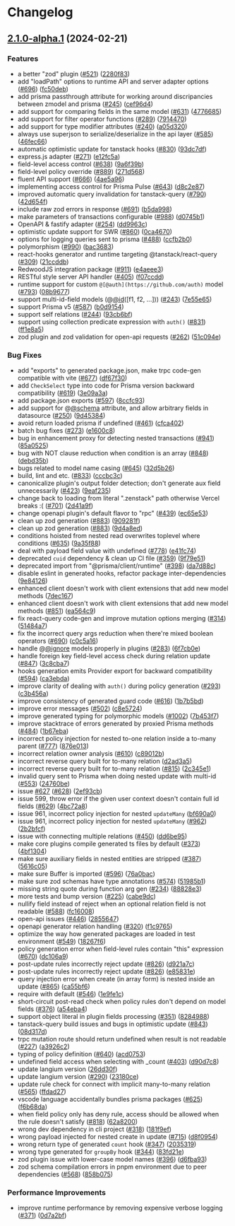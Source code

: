 # Changelog

## [2.1.0-alpha.1](https://github.com/zenstackhq/zenstack/compare/Runtime-v2.0.0-alpha.1...Runtime-v2.1.0-alpha.1) (2024-02-21)


### Features

* a better "zod" plugin ([#521](https://github.com/zenstackhq/zenstack/issues/521)) ([2280f83](https://github.com/zenstackhq/zenstack/commit/2280f83cd7f1f597fddfd6ab0c99417200124452))
* add "loadPath" options to runtime API and server adapter options ([#696](https://github.com/zenstackhq/zenstack/issues/696)) ([fc50deb](https://github.com/zenstackhq/zenstack/commit/fc50deb6e70acc78dcb66b17e564a6fc84475970))
* add prisma passthrough attribute for working around discripancies between zmodel and prisma ([#245](https://github.com/zenstackhq/zenstack/issues/245)) ([cef96d4](https://github.com/zenstackhq/zenstack/commit/cef96d4b6fe0a4d7d38742565817aca8e6533933))
* add support for comparing fields in the same model ([#631](https://github.com/zenstackhq/zenstack/issues/631)) ([4776685](https://github.com/zenstackhq/zenstack/commit/477668579e3d95e7371ca752244ad2e319a96477))
* add support for filter operator functions ([#289](https://github.com/zenstackhq/zenstack/issues/289)) ([7914470](https://github.com/zenstackhq/zenstack/commit/79144709b3bd56adf0a30f27b69426702980b95f))
* add support for type modifier attributes ([#240](https://github.com/zenstackhq/zenstack/issues/240)) ([a05d320](https://github.com/zenstackhq/zenstack/commit/a05d320e7135440c20f3d75746c62ae67bfabd58))
* always use superjson to serialize/deserialize in the api layer ([#585](https://github.com/zenstackhq/zenstack/issues/585)) ([46fec66](https://github.com/zenstackhq/zenstack/commit/46fec666c3af971010c69e467f08f55830655441))
* automatic optimistic update for tanstack hooks ([#830](https://github.com/zenstackhq/zenstack/issues/830)) ([93dc7df](https://github.com/zenstackhq/zenstack/commit/93dc7df472427a4546ba71ec3703135d2d638ded))
* express.js adapter ([#271](https://github.com/zenstackhq/zenstack/issues/271)) ([e12fc5a](https://github.com/zenstackhq/zenstack/commit/e12fc5a4ca4c71c10c1d34fc4a1d19f9fb9f75bb))
* field-level access control ([#638](https://github.com/zenstackhq/zenstack/issues/638)) ([9a6f39b](https://github.com/zenstackhq/zenstack/commit/9a6f39bdb8940f7cef89fd7ee423658b8ed4c49f))
* field-level policy override ([#889](https://github.com/zenstackhq/zenstack/issues/889)) ([271d568](https://github.com/zenstackhq/zenstack/commit/271d568ad3695e85f216ad7a293d9b9e802e7aaa))
* fluent API support ([#666](https://github.com/zenstackhq/zenstack/issues/666)) ([4ae5a96](https://github.com/zenstackhq/zenstack/commit/4ae5a96ee2976dedbdb0b207f48c082c48b3f9ce))
* implementing access control for Prisma Pulse ([#643](https://github.com/zenstackhq/zenstack/issues/643)) ([d8c2e87](https://github.com/zenstackhq/zenstack/commit/d8c2e8717e5fd3facb177443c8ef1baec89a81d5))
* improved automatic query invalidation for tanstack-query ([#790](https://github.com/zenstackhq/zenstack/issues/790)) ([42d654f](https://github.com/zenstackhq/zenstack/commit/42d654fcfaa40b09fde578db79792c69e1e3b908))
* include raw zod errors in response ([#691](https://github.com/zenstackhq/zenstack/issues/691)) ([b5da998](https://github.com/zenstackhq/zenstack/commit/b5da998b7fa11c19b85cebd0956803d854332b4d))
* make parameters of transactions configurable ([#988](https://github.com/zenstackhq/zenstack/issues/988)) ([d0745b1](https://github.com/zenstackhq/zenstack/commit/d0745b149a5ce6abfef546de0b9243ddc4f6e765))
* OpenAPI & fastify adapter ([#254](https://github.com/zenstackhq/zenstack/issues/254)) ([dd9963c](https://github.com/zenstackhq/zenstack/commit/dd9963cd35d414ebf61727bb4a5d9ad0c31100e0))
* optimistic update support for SWR ([#860](https://github.com/zenstackhq/zenstack/issues/860)) ([0ca4670](https://github.com/zenstackhq/zenstack/commit/0ca46704f4c02b7d3e69470c68601835f426da59))
* options for logging queries sent to prisma ([#488](https://github.com/zenstackhq/zenstack/issues/488)) ([ccfb2b0](https://github.com/zenstackhq/zenstack/commit/ccfb2b088cf1ce14c78c1d1355db5cb4ebcdc957))
* polymorphism ([#990](https://github.com/zenstackhq/zenstack/issues/990)) ([bac3683](https://github.com/zenstackhq/zenstack/commit/bac368382b6c92585bc983861a56d141093b7896))
* react-hooks generator and runtime targeting @tanstack/react-query ([#309](https://github.com/zenstackhq/zenstack/issues/309)) ([21ccddb](https://github.com/zenstackhq/zenstack/commit/21ccddb9be437eabed35fbc62ae43c1e192d289e))
* RedwoodJS integration package ([#911](https://github.com/zenstackhq/zenstack/issues/911)) ([e4aeee3](https://github.com/zenstackhq/zenstack/commit/e4aeee32ae3a5ab1718fd1daa2f93043fb68a8d5))
* RESTful style server API handler ([#405](https://github.com/zenstackhq/zenstack/issues/405)) ([f07ccdd](https://github.com/zenstackhq/zenstack/commit/f07ccdded01e232823e3955ab1ffc19b1c8f33a1))
* runtime support for custom `@[@auth](https://github.com/auth)` model ([#793](https://github.com/zenstackhq/zenstack/issues/793)) ([08b9677](https://github.com/zenstackhq/zenstack/commit/08b967735c938de1e770a2409c36c5a50173b01d))
* support multi-id-field models (@[@id](https://github.com/id)([f1, f2, ...])) ([#243](https://github.com/zenstackhq/zenstack/issues/243)) ([7e55e65](https://github.com/zenstackhq/zenstack/commit/7e55e652eceacec108dd4966ff08cfef184cd8ab))
* support Prisma v5 ([#587](https://github.com/zenstackhq/zenstack/issues/587)) ([b0d9154](https://github.com/zenstackhq/zenstack/commit/b0d9154270a89c6c93c7a8f1aada85c413d16d6f))
* support self relations ([#244](https://github.com/zenstackhq/zenstack/issues/244)) ([93cb6bf](https://github.com/zenstackhq/zenstack/commit/93cb6bfc847d8b97612e849cffcbfe7723630ad9))
* support using collection predicate expression with `auth()` ([#831](https://github.com/zenstackhq/zenstack/issues/831)) ([ff1e8a5](https://github.com/zenstackhq/zenstack/commit/ff1e8a5e98ec94337f08576a29ffbee07ba8fd88))
* zod plugin and zod validation for open-api requests ([#262](https://github.com/zenstackhq/zenstack/issues/262)) ([51c094e](https://github.com/zenstackhq/zenstack/commit/51c094e329df0d1ebb28239d5fe5ff4608065280))


### Bug Fixes

* add "exports" to generated package.json, make trpc code-gen compatible with vite ([#677](https://github.com/zenstackhq/zenstack/issues/677)) ([df67f30](https://github.com/zenstackhq/zenstack/commit/df67f301119db23e5048464de2f73bff1a2adffc))
* add `CheckSelect` type into code for Prisma version backward compatibility ([#619](https://github.com/zenstackhq/zenstack/issues/619)) ([3e09a3a](https://github.com/zenstackhq/zenstack/commit/3e09a3a6646ae0f6e393cc0f92991c9b5d0c4d29))
* add package.json exports ([#597](https://github.com/zenstackhq/zenstack/issues/597)) ([8ccfc93](https://github.com/zenstackhq/zenstack/commit/8ccfc93ba8135ced89754fbd912a02fe11962a53))
* add support for @[@schema](https://github.com/schema) attribute, and allow arbitrary fields in datasource ([#250](https://github.com/zenstackhq/zenstack/issues/250)) ([9d45384](https://github.com/zenstackhq/zenstack/commit/9d4538445600b856962b200ca0faa0bbfff68f8a))
* avoid return loaded prisma if undefined ([#461](https://github.com/zenstackhq/zenstack/issues/461)) ([cfca402](https://github.com/zenstackhq/zenstack/commit/cfca4022dcb79ccab47d7a5fe8bb8b5c9521295e))
* batch bug fixes ([#273](https://github.com/zenstackhq/zenstack/issues/273)) ([e1600c8](https://github.com/zenstackhq/zenstack/commit/e1600c8bc69cb3cf51fb763a86b06834810236eb))
* bug in enhancement proxy for detecting nested transactions ([#941](https://github.com/zenstackhq/zenstack/issues/941)) ([85a0525](https://github.com/zenstackhq/zenstack/commit/85a052594c447120ecc8123d30c7b098afcc8841))
* bug with NOT clause reduction when condition is an array ([#848](https://github.com/zenstackhq/zenstack/issues/848)) ([debd35b](https://github.com/zenstackhq/zenstack/commit/debd35b3531262c4df453653cbee10dc85baf222))
* bugs related to model name casing ([#645](https://github.com/zenstackhq/zenstack/issues/645)) ([32d5b26](https://github.com/zenstackhq/zenstack/commit/32d5b262cacdd03209a56027e4c2cbda1bc408c0))
* build, lint and etc. ([#833](https://github.com/zenstackhq/zenstack/issues/833)) ([cccbc3c](https://github.com/zenstackhq/zenstack/commit/cccbc3c82ad522d40bc76ad7b84b1305d378b1db))
* canonicalize plugin's output folder detection; don't generate aux field unnecessarily ([#423](https://github.com/zenstackhq/zenstack/issues/423)) ([9eaf235](https://github.com/zenstackhq/zenstack/commit/9eaf2353e479a7c967af42a0cd6ed6b9afeded4a))
* change back to loading from literal ".zenstack" path otherwise Vercel breaks :( ([#701](https://github.com/zenstackhq/zenstack/issues/701)) ([2d41a9f](https://github.com/zenstackhq/zenstack/commit/2d41a9fcffab2fa228356a5cc45b4c2ecd62fd63))
* change openapi plugin's default flavor to "rpc" ([#439](https://github.com/zenstackhq/zenstack/issues/439)) ([ec65e53](https://github.com/zenstackhq/zenstack/commit/ec65e53f202e3e02ea98a9c88682c106dcbafc76))
* clean up zod generation ([#883](https://github.com/zenstackhq/zenstack/issues/883)) ([909281f](https://github.com/zenstackhq/zenstack/commit/909281f8090734322c0cab09d0187b6b5e813c9a))
* clean up zod generation ([#883](https://github.com/zenstackhq/zenstack/issues/883)) ([9d4a8ed](https://github.com/zenstackhq/zenstack/commit/9d4a8ede7d42d1966fd5a12d64a5992092f4bc7d))
* conditions hoisted from nested read overwrites toplevel where conditions ([#635](https://github.com/zenstackhq/zenstack/issues/635)) ([9a35f88](https://github.com/zenstackhq/zenstack/commit/9a35f88c059ff4e616d1f54b1e0e01c3c5ce6e19))
* deal with payload field value with undefined ([#778](https://github.com/zenstackhq/zenstack/issues/778)) ([e41fc74](https://github.com/zenstackhq/zenstack/commit/e41fc747c5a8389d820820c5f8fd95ee13717160))
* deprecated `cuid` dependency & clean up CI file ([#359](https://github.com/zenstackhq/zenstack/issues/359)) ([9f79e51](https://github.com/zenstackhq/zenstack/commit/9f79e51351b847e9da422144383613e7f0c2f063))
* deprecated import from "@prisma/client/runtime" ([#398](https://github.com/zenstackhq/zenstack/issues/398)) ([da7d88c](https://github.com/zenstackhq/zenstack/commit/da7d88c2bd60e58b32d6c6f0a613daca24f65375))
* disable eslint in generated hooks, refactor package inter-dependencies ([9e84126](https://github.com/zenstackhq/zenstack/commit/9e8412645e06f0bf63f85c8bb61ad00384fdef99))
* enhanced client doesn't work with client extensions that add new model methods ([7dec167](https://github.com/zenstackhq/zenstack/commit/7dec167b8c3bb03c3cae57e6566b223bfce57cca))
* enhanced client doesn't work with client extensions that add new model methods ([#851](https://github.com/zenstackhq/zenstack/issues/851)) ([ea564c9](https://github.com/zenstackhq/zenstack/commit/ea564c93e9ca2a888c0e53216633d66c733f6beb))
* fix react-query code-gen and improve mutation options merging ([#314](https://github.com/zenstackhq/zenstack/issues/314)) ([51484a7](https://github.com/zenstackhq/zenstack/commit/51484a76f90e5efd0a651bab9f6aa864baab95f2))
* fix the incorrect query args reduction when there're mixed boolean operators ([#690](https://github.com/zenstackhq/zenstack/issues/690)) ([c0c5a16](https://github.com/zenstackhq/zenstack/commit/c0c5a164c50c15c8d1982f331cbcac4eae5138b7))
* handle @[@ignore](https://github.com/ignore) models properly in plugins ([#283](https://github.com/zenstackhq/zenstack/issues/283)) ([6f7cb0e](https://github.com/zenstackhq/zenstack/commit/6f7cb0e6513d606c98b097c65c0573ad1f006b2c))
* handle foreign key field-level access check during relation update ([#847](https://github.com/zenstackhq/zenstack/issues/847)) ([3c8cba7](https://github.com/zenstackhq/zenstack/commit/3c8cba71b283d6029087971fc3b160892d0d143e))
* hooks generation emits Provider export for backward compatibility ([#594](https://github.com/zenstackhq/zenstack/issues/594)) ([ca3ebda](https://github.com/zenstackhq/zenstack/commit/ca3ebdae4e213d3901bb5834fd9ebf1217da94a7))
* improve clarity of dealing with `auth()` during policy generation ([#293](https://github.com/zenstackhq/zenstack/issues/293)) ([c3b456a](https://github.com/zenstackhq/zenstack/commit/c3b456a3b6e841d7eedc7565ef87cafd90fca2d6))
* improve consistency of generated guard code ([#616](https://github.com/zenstackhq/zenstack/issues/616)) ([1b7b5bd](https://github.com/zenstackhq/zenstack/commit/1b7b5bda3f5106d31b7f5e70be27158fb8217600))
* improve error messages ([#502](https://github.com/zenstackhq/zenstack/issues/502)) ([c8e5724](https://github.com/zenstackhq/zenstack/commit/c8e572449b3ff464da0cb071cda40b9d27f8de53))
* improve generated typing for polymorphic models ([#1002](https://github.com/zenstackhq/zenstack/issues/1002)) ([7b453f7](https://github.com/zenstackhq/zenstack/commit/7b453f7745cad73fc81e7884faf473aecda99556))
* improve stacktrace of errors generated by proxied Prisma methods ([#484](https://github.com/zenstackhq/zenstack/issues/484)) ([1b67eba](https://github.com/zenstackhq/zenstack/commit/1b67ebadb89c5c443eacb9cf0be9ad56dbc42de4))
* incorrect policy injection for nested to-one relation inside a to-many parent ([#777](https://github.com/zenstackhq/zenstack/issues/777)) ([876e013](https://github.com/zenstackhq/zenstack/commit/876e01392112ed369cde37cb77ca983126f2d881))
* incorrect relation owner analysis ([#610](https://github.com/zenstackhq/zenstack/issues/610)) ([c89012b](https://github.com/zenstackhq/zenstack/commit/c89012bcb8d32588cc7f5a1df19088292e571cec))
* incorrect reverse query built for to-many relation ([d2ad3a5](https://github.com/zenstackhq/zenstack/commit/d2ad3a59f93a74189c29d3ee2960fc887b14851c))
* incorrect reverse query built for to-many relation ([#815](https://github.com/zenstackhq/zenstack/issues/815)) ([2c345e1](https://github.com/zenstackhq/zenstack/commit/2c345e1d4fe7274b7a08c1178afccede1d694327))
* invalid query sent to Prisma when doing nested update with multi-id ([#553](https://github.com/zenstackhq/zenstack/issues/553)) ([24760be](https://github.com/zenstackhq/zenstack/commit/24760be0f6286089c58df893ec1ae9c192ba17e2))
* issue [#627](https://github.com/zenstackhq/zenstack/issues/627) ([#628](https://github.com/zenstackhq/zenstack/issues/628)) ([2ef93cb](https://github.com/zenstackhq/zenstack/commit/2ef93cb932e7aed6923cd3d7e69069d0c9ff161b))
* issue 599, throw error if the given user context doesn't contain full id fields ([#629](https://github.com/zenstackhq/zenstack/issues/629)) ([4bc72a8](https://github.com/zenstackhq/zenstack/commit/4bc72a8b93558059a80dc465dc408da33b0adba3))
* issue 961, incorrect policy injection for nested `updateMany` ([bf690a0](https://github.com/zenstackhq/zenstack/commit/bf690a072771ab95907a8f56079c4f6aaf655849))
* issue 961, incorrect policy injection for nested `updateMany` ([#962](https://github.com/zenstackhq/zenstack/issues/962)) ([2b2bfcf](https://github.com/zenstackhq/zenstack/commit/2b2bfcff965f9a70ff2764e6fbc7613b6f061685))
* issue with connecting multiple relations ([#450](https://github.com/zenstackhq/zenstack/issues/450)) ([dd6be95](https://github.com/zenstackhq/zenstack/commit/dd6be9509c46fd4dfff500a53070259410b6a61f))
* make core plugins compile generated ts files by default ([#373](https://github.com/zenstackhq/zenstack/issues/373)) ([4bf1304](https://github.com/zenstackhq/zenstack/commit/4bf1304c6518cc027b1a1f2d33fea70979d9d94b))
* make sure auxiliary fields in nested entities are stripped ([#387](https://github.com/zenstackhq/zenstack/issues/387)) ([5616c05](https://github.com/zenstackhq/zenstack/commit/5616c056aaee14d3b8566161493b2694c3c8e6ae))
* make sure Buffer is imported ([#596](https://github.com/zenstackhq/zenstack/issues/596)) ([76a0bac](https://github.com/zenstackhq/zenstack/commit/76a0bac9c63707baf34a072e398b63156c1e0640))
* make sure zod schemas have type annotations ([#574](https://github.com/zenstackhq/zenstack/issues/574)) ([51985b1](https://github.com/zenstackhq/zenstack/commit/51985b1279dca8e82a7275330a7b6597f37d15a4))
* missing string quote during function arg gen ([#234](https://github.com/zenstackhq/zenstack/issues/234)) ([88828e3](https://github.com/zenstackhq/zenstack/commit/88828e309c8aab2a43bd06c7f9beaadcb070d3a6))
* more tests and bump version ([#225](https://github.com/zenstackhq/zenstack/issues/225)) ([cabe9dc](https://github.com/zenstackhq/zenstack/commit/cabe9dc956b32bd854a3bbbfe88e9203412703ca))
* nullify field instead of reject when an optional relation field is not readable ([#588](https://github.com/zenstackhq/zenstack/issues/588)) ([fc16008](https://github.com/zenstackhq/zenstack/commit/fc16008ba20aba18f39948f3ff13ec3bc79729e3))
* open-api issues ([#446](https://github.com/zenstackhq/zenstack/issues/446)) ([2855647](https://github.com/zenstackhq/zenstack/commit/285564751094797da8484bf041a9d3a4eafafc9d))
* openapi generator relation handling ([#320](https://github.com/zenstackhq/zenstack/issues/320)) ([f1c9765](https://github.com/zenstackhq/zenstack/commit/f1c9765b778f8fb476c015a2f3bbe72dd94ef6b0))
* optimize the way how generated packages are loaded in test environment ([#549](https://github.com/zenstackhq/zenstack/issues/549)) ([18267f6](https://github.com/zenstackhq/zenstack/commit/18267f6377a926cc332bedab6cf74e8a9b9f2343))
* policy generation error when field-level rules contain "this" expression ([#670](https://github.com/zenstackhq/zenstack/issues/670)) ([dc106a9](https://github.com/zenstackhq/zenstack/commit/dc106a905f732c90c70f7622df5a1207b442e1ff))
* post-update rules incorrectly reject update ([#826](https://github.com/zenstackhq/zenstack/issues/826)) ([d921a7c](https://github.com/zenstackhq/zenstack/commit/d921a7ca6bef0341ccf5bc50e195156695129e7f))
* post-update rules incorrectly reject update ([#826](https://github.com/zenstackhq/zenstack/issues/826)) ([e85831e](https://github.com/zenstackhq/zenstack/commit/e85831e98d08a433febb5a8fecf8d539150ced08))
* query injection error when create (in array form) is nested inside an update ([#865](https://github.com/zenstackhq/zenstack/issues/865)) ([ca55bf6](https://github.com/zenstackhq/zenstack/commit/ca55bf61edff7a67765cd8a9eac2b97daaf33506))
* require with default ([#546](https://github.com/zenstackhq/zenstack/issues/546)) ([1e9fe1c](https://github.com/zenstackhq/zenstack/commit/1e9fe1cfcf50b691bf788021b8a460b1f3ecb29e))
* short-circuit post-read check when policy rules don't depend on model fields ([#376](https://github.com/zenstackhq/zenstack/issues/376)) ([a54eba4](https://github.com/zenstackhq/zenstack/commit/a54eba45f64382ed070e5aeabe0c8dc263bebc0d))
* support object literal in plugin fields processing ([#351](https://github.com/zenstackhq/zenstack/issues/351)) ([8284988](https://github.com/zenstackhq/zenstack/commit/8284988cf12c3c4f3983c36c3658201db5509b2c))
* tanstack-query build issues and bugs in optimistic update ([#843](https://github.com/zenstackhq/zenstack/issues/843)) ([08d317d](https://github.com/zenstackhq/zenstack/commit/08d317d150b99fc38b8e5fb56bb4ab27fe1b4470))
* trpc mutation route should return undefined when result is not readable ([#227](https://github.com/zenstackhq/zenstack/issues/227)) ([a3926c2](https://github.com/zenstackhq/zenstack/commit/a3926c2d69353c5f047f68d70f717db6872cce20))
* typing of policy definition ([#640](https://github.com/zenstackhq/zenstack/issues/640)) ([acd0753](https://github.com/zenstackhq/zenstack/commit/acd075392a2237e12ef88a55f13de701e172f57d))
* undefined field access when selecting with _count ([#403](https://github.com/zenstackhq/zenstack/issues/403)) ([d90d7c8](https://github.com/zenstackhq/zenstack/commit/d90d7c83e95d33c85e9c3b4b650e014ee76136c3))
* update langium version ([26dd30f](https://github.com/zenstackhq/zenstack/commit/26dd30f8a00e030d4ec605cf0b88261e2944c43a))
* update langium version ([#290](https://github.com/zenstackhq/zenstack/issues/290)) ([23180ce](https://github.com/zenstackhq/zenstack/commit/23180cee63fd5a140d154857c170d597224679e6))
* update rule check for connect with implicit many-to-many relation ([#565](https://github.com/zenstackhq/zenstack/issues/565)) ([ffdad27](https://github.com/zenstackhq/zenstack/commit/ffdad2713e71071b53ac3fd13b82b38673d7b6f6))
* vscode language accidentally bundles prisma packages  ([#625](https://github.com/zenstackhq/zenstack/issues/625)) ([f6b68da](https://github.com/zenstackhq/zenstack/commit/f6b68dabc9e089230bc6d8f8e802e8fbc43a8a69))
* when field policy only has deny rule, access should be allowed when the rule doesn't satisfy ([#818](https://github.com/zenstackhq/zenstack/issues/818)) ([62a8200](https://github.com/zenstackhq/zenstack/commit/62a82001cde1c8e0ac598035b8df77b9049fabaa))
* wrong dev dependency in cli project ([#318](https://github.com/zenstackhq/zenstack/issues/318)) ([181f9ef](https://github.com/zenstackhq/zenstack/commit/181f9ef17899d11d23369f1d485c2d964e2d4561))
* wrong payload injected for nested create in update ([#715](https://github.com/zenstackhq/zenstack/issues/715)) ([d8f0954](https://github.com/zenstackhq/zenstack/commit/d8f0954fc15b6ea3df033a7c5fea414ff4aba8c9))
* wrong return type of generated `count` hook ([#347](https://github.com/zenstackhq/zenstack/issues/347)) ([2035319](https://github.com/zenstackhq/zenstack/commit/2035319a030369dc0c847eaac248f2d9acdc7c7b))
* wrong type generated for `groupBy` hook ([#344](https://github.com/zenstackhq/zenstack/issues/344)) ([83fd21e](https://github.com/zenstackhq/zenstack/commit/83fd21e5b2c55ca182386be61151386f0400bdd0))
* zod plugin issue with lower-case model names ([#396](https://github.com/zenstackhq/zenstack/issues/396)) ([d6fba93](https://github.com/zenstackhq/zenstack/commit/d6fba93e2f0149c14f67d4cd0b4e9cdb6eee73a5))
* zod schema compilation errors in pnpm environment due to peer dependencies ([#568](https://github.com/zenstackhq/zenstack/issues/568)) ([858b075](https://github.com/zenstackhq/zenstack/commit/858b075ca193ae26673aaefc052cc7c029a26c08))


### Performance Improvements

* improve runtime performance by removing expensive verbose logging ([#371](https://github.com/zenstackhq/zenstack/issues/371)) ([0d7a2bf](https://github.com/zenstackhq/zenstack/commit/0d7a2bf417c6ea5cc5c6c3568593a0fbe7d7903e))
